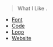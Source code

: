 > What I Like .

* [Font](fonts/README.md)
* [Code](codes/README.md)
* [Logo](logos/README.md)
* [Website](websites/README.md)
